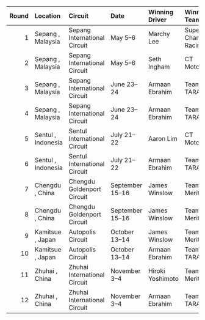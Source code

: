 |   Round | Location           | Circuit                      | Date            | Winning Driver   | Winning Team       |
|--------:|:-------------------|:-----------------------------|:----------------|:-----------------|:-------------------|
|       1 | Sepang , Malaysia  | Sepang International Circuit | May 5–6         | Marchy Lee       | Super Champ Racing |
|       2 | Sepang , Malaysia  | Sepang International Circuit | May 5–6         | Seth Ingham      | CT Motorsport      |
|       3 | Sepang , Malaysia  | Sepang International Circuit | June 23–24      | Armaan Ebrahim   | Team TARADTM       |
|       4 | Sepang , Malaysia  | Sepang International Circuit | June 23–24      | Armaan Ebrahim   | Team TARADTM       |
|       5 | Sentul , Indonesia | Sentul International Circuit | July 21–22      | Aaron Lim        | CT Motorsport      |
|       6 | Sentul , Indonesia | Sentul International Circuit | July 21–22      | Armaan Ebrahim   | Team TARADTM       |
|       7 | Chengdu , China    | Chengdu Goldenport Circuit   | September 15–16 | James Winslow    | Team Meritus       |
|       8 | Chengdu , China    | Chengdu Goldenport Circuit   | September 15–16 | James Winslow    | Team Meritus       |
|       9 | Kamitsue , Japan   | Autopolis Circuit            | October 13–14   | James Winslow    | Team Meritus       |
|      10 | Kamitsue , Japan   | Autopolis Circuit            | October 13–14   | Armaan Ebrahim   | Team TARADTM       |
|      11 | Zhuhai , China     | Zhuhai International Circuit | November 3–4    | Hiroki Yoshimoto | Team Meritus       |
|      12 | Zhuhai , China     | Zhuhai International Circuit | November 3–4    | Armaan Ebrahim   | Team TARADTM       |